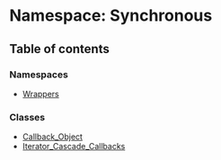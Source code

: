 # Namespace: Synchronous

## Table of contents

### Namespaces

- [Wrappers](Synchronous.Wrappers.md)

### Classes

- [Callback\_Object](../classes/Synchronous.Callback_Object.md)
- [Iterator\_Cascade\_Callbacks](../classes/Synchronous.Iterator_Cascade_Callbacks.md)
